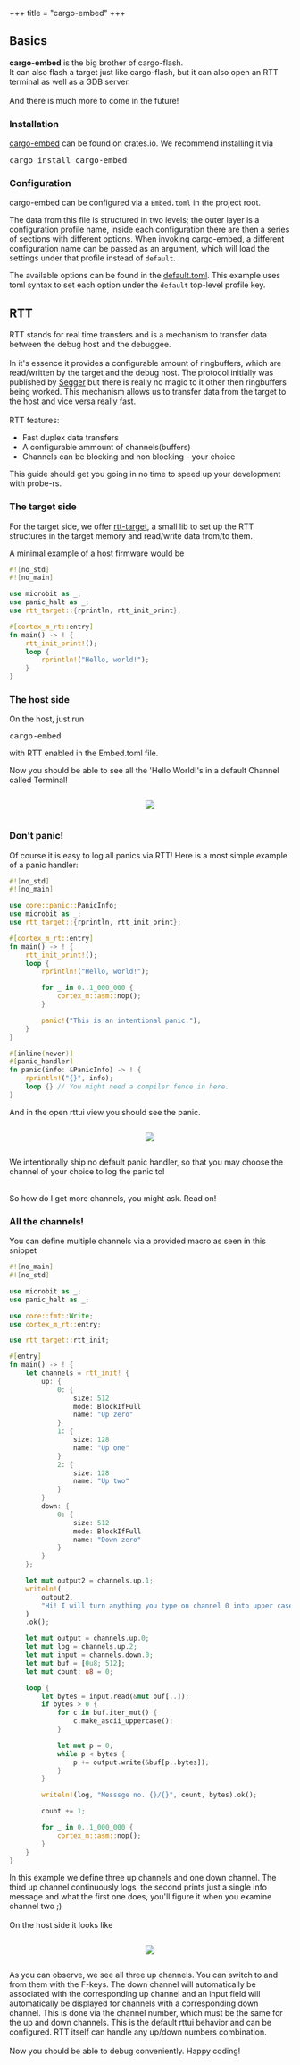 +++
title = "cargo-embed"
+++
## Basics

<b>cargo-embed</b> is the big brother of cargo-flash.<br>
It can also flash a target just like cargo-flash, but it can also open an RTT terminal as well as a GDB server.<br>
<br>
And there is much more to come in the future!

<h3 class="guide">Installation</h3>

<a href="https://crates.io/crates/cargo-embed"
    target="_blank">cargo-embed</a> can be found on crates.io.
We recommend installing it via
<pre>cargo install cargo-embed</pre>

<h3 class="guide">Configuration</h3>

cargo-embed can be configured via a `Embed.toml` in the project root.

The data from this file is structured in two levels; the outer layer is a configuration profile name, inside each configuration there are then a series of sections with different options. When invoking cargo-embed, a different configuration name can be passed as an argument, which will load the settings under that profile instead of `default`.

The available options can be found in the <a href="https://github.com/probe-rs/cargo-embed/blob/master/src/config/default.toml" target="_blank">default.toml</a>. This example uses toml syntax to set each option under the `default` top-level profile key.

<h2 class="guide" id="basics">RTT</h2>

RTT stands for real time transfers and is a mechanism to transfer data between the debug host and the debuggee.<br>
<br>
In it's essence it provides a configurable amount of ringbuffers, which are read/written by the target and the debug
host.
The protocol initially was published by <a
    href="https://www.segger.com/products/debug-probes/j-link/technology/about-real-time-transfer/"
    target="_blank">Segger</a> but there is really no magic to it other then ringbuffers being worked.
This mechanism allows us to transfer data from the target to the host and vice versa really fast.<br>
<br>
RTT features:
<ul>
    <li>Fast duplex data transfers</li>
    <li>A configurable ammount of channels(buffers)</li>
    <li>Channels can be blocking and non blocking - your choice</li>
</ul>

This guide should get you going in no time to speed up your development with probe-rs.

<h3 class="guide" id="target-simple">The target side</h3>

For the target side, we offer <a href="https://crates.io/crates/rtt-target" target="_blank">rtt-target</a>, a small lib
to set up the RTT structures in the target memory and read/write data from/to them.

A minimal example of a host firmware would be

```rs
#![no_std]
#![no_main]

use microbit as _;
use panic_halt as _;
use rtt_target::{rprintln, rtt_init_print};

#[cortex_m_rt::entry]
fn main() -> ! {
    rtt_init_print!();
    loop {
        rprintln!("Hello, world!");
    }
}
```

<h3 class="guide" id="host-simple">The host side</h3>

On the host, just run

<pre>cargo-embed</pre>

with RTT enabled in the Embed.toml file.

Now you should be able to see all the 'Hello World!'s in a default Channel called Terminal!

<center><img src="/img/cargo-embed-simple.png" style="margin-top: 1em; margin-bottom: 1em;" /></center>

<h3 class="guide" id="target-simple">Don't panic!</h3>

Of course it is easy to log all panics via RTT! Here is a most simple example of a panic handler:

```rs
#![no_std]
#![no_main]

use core::panic::PanicInfo;
use microbit as _;
use rtt_target::{rprintln, rtt_init_print};

#[cortex_m_rt::entry]
fn main() -> ! {
    rtt_init_print!();
    loop {
        rprintln!("Hello, world!");

        for _ in 0..1_000_000 {
            cortex_m::asm::nop();
        }

        panic!("This is an intentional panic.");
    }
}

#[inline(never)]
#[panic_handler]
fn panic(info: &PanicInfo) -> ! {
    rprintln!("{}", info);
    loop {} // You might need a compiler fence in here.
}
```

And in the open rttui view you should see the panic.

<center><img src="/img/cargo-embed-panic.png" style="margin-top: 1em; margin-bottom: 1em;" /></center>

We intentionally ship no default panic handler, so that you may choose the channel of your choice to log the panic
to!<br>
<br>

So how do I get more channels, you might ask. Read on!

<h3 class="guide" id="target-simple">All the channels!</h3>

You can define multiple channels via a provided macro as seen in this snippet

```rs
#![no_main]
#![no_std]

use microbit as _;
use panic_halt as _;

use core::fmt::Write;
use cortex_m_rt::entry;

use rtt_target::rtt_init;

#[entry]
fn main() -> ! {
    let channels = rtt_init! {
        up: {
            0: {
                size: 512
                mode: BlockIfFull
                name: "Up zero"
            }
            1: {
                size: 128
                name: "Up one"
            }
            2: {
                size: 128
                name: "Up two"
            }
        }
        down: {
            0: {
                size: 512
                mode: BlockIfFull
                name: "Down zero"
            }
        }
    };

    let mut output2 = channels.up.1;
    writeln!(
        output2,
        "Hi! I will turn anything you type on channel 0 into upper case."
    )
    .ok();

    let mut output = channels.up.0;
    let mut log = channels.up.2;
    let mut input = channels.down.0;
    let mut buf = [0u8; 512];
    let mut count: u8 = 0;

    loop {
        let bytes = input.read(&mut buf[..]);
        if bytes > 0 {
            for c in buf.iter_mut() {
                c.make_ascii_uppercase();
            }

            let mut p = 0;
            while p < bytes {
                p += output.write(&buf[p..bytes]);
            }
        }

        writeln!(log, "Messsge no. {}/{}", count, bytes).ok();

        count += 1;

        for _ in 0..1_000_000 {
            cortex_m::asm::nop();
        }
    }
}
```

In this example we define three up channels and one down channel.
The third up channel continuously logs, the second prints just a single info message and what the first one does, you'll
figure it when you examine channel two ;)<br>
<br>
On the host side it looks like

<center><img src="/img/cargo-embed.png" style="margin-top: 1em; margin-bottom: 1em;" /></center>

As you can observe, we see all three up channels. You can switch to and from them with the F-keys.
The down channel will automatically be associated with the corresponding up channel and an input field will
automatically be displayed for channels with a corresponding down channel. This is done via the channel number, which
must be the same for the up and down channels. This is the default rttui behavior and can be configured. RTT itself can handle any up/down
numbers combination.<br>
<br>
Now you should be able to debug conveniently. Happy coding!
